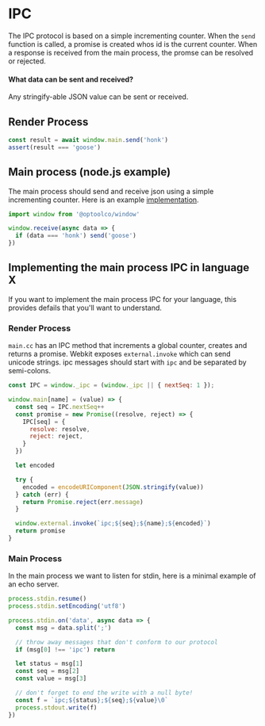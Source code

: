 # IPC

The IPC protocol is based on a simple incrementing counter. When the
`send` function is called, a promise is created whos id is the current
counter. When a response is received from the main process, the promse
can be resolved or rejected.

#### What data can be sent and received?

Any stringify-able JSON value can be sent or received.

## Render Process

```js
const result = await window.main.send('honk')
assert(result === 'goose')
```

## Main process (node.js example)

The main process should send and receive json using a simple
incrementing counter. Here is an example [implementation][0].

```js
import window from '@optoolco/window'

window.receive(async data => {
  if (data === 'honk') send('goose')
})
```

## Implementing the main process IPC in language X

If you want to implement the main process IPC for your language, this provides
defails that you'll want to understand.

### Render Process

`main.cc` has an IPC method that increments a global counter, creates and returns
a promise. Webkit exposes `external.invoke` which can send unicode strings. ipc
messages should start with `ipc` and be separated by semi-colons.

```js
const IPC = window._ipc = (window._ipc || { nextSeq: 1 });

window.main[name] = (value) => {
  const seq = IPC.nextSeq++
  const promise = new Promise((resolve, reject) => {
    IPC[seq] = {
      resolve: resolve,
      reject: reject,
    }
  })

  let encoded

  try {
    encoded = encodeURIComponent(JSON.stringify(value))
  } catch (err) {
    return Promise.reject(err.message)
  }

  window.external.invoke(`ipc;${seq};${name};${encoded}`)
  return promise
}
```

### Main Process

In the main process we want to listen for stdin, here is a minimal
example of an echo server.

```js
process.stdin.resume()
process.stdin.setEncoding('utf8')

process.stdin.on('data', async data => {
  const msg = data.split(';')

  // throw away messages that don't conform to our protocol
  if (msg[0] !== 'ipc') return

  let status = msg[1]
  const seq = msg[2]
  const value = msg[3]

  // don't forget to end the write with a null byte!
  const f = `ipc;${status};${seq};${value}\0`
  process.stdout.write(f)
})
```

[0]:https://github.com/optoolco/opkit/blob/master/test/example/src/main/ipc.js

